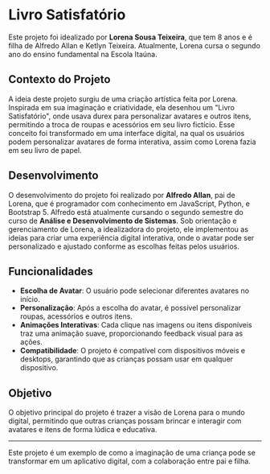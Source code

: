 # Livro Satisfatório

Este projeto foi idealizado por **Lorena Sousa Teixeira**, que tem 8 anos e é filha de Alfredo Allan e Ketlyn Teixeira. Atualmente, Lorena cursa o segundo ano do ensino fundamental na Escola Itaúna.

## Contexto do Projeto

A ideia deste projeto surgiu de uma criação artística feita por Lorena. Inspirada em sua imaginação e criatividade, ela desenhou um "Livro Satisfatório", onde usava durex para personalizar avatares e outros itens, permitindo a troca de roupas e acessórios em seu livro fictício. Esse conceito foi transformado em uma interface digital, na qual os usuários podem personalizar avatares de forma interativa, assim como Lorena fazia em seu livro de papel.

## Desenvolvimento

O desenvolvimento do projeto foi realizado por **Alfredo Allan**, pai de Lorena, que é programador com conhecimento em JavaScript, Python, e Bootstrap 5. Alfredo está atualmente cursando o segundo semestre do curso de **Análise e Desenvolvimento de Sistemas**. Sob orientação e gerenciamento de Lorena, a idealizadora do projeto, ele implementou as ideias para criar uma experiência digital interativa, onde o avatar pode ser personalizado e ajustado conforme as escolhas feitas pelos usuários.

## Funcionalidades

- **Escolha de Avatar**: O usuário pode selecionar diferentes avatares no início.
- **Personalização**: Após a escolha do avatar, é possível personalizar roupas, acessórios e outros itens.
- **Animações Interativas**: Cada clique nas imagens ou itens disponíveis traz uma animação suave, proporcionando feedback visual para as ações.
- **Compatibilidade**: O projeto é compatível com dispositivos móveis e desktops, garantindo que as crianças possam usar em qualquer dispositivo.

## Objetivo

O objetivo principal do projeto é trazer a visão de Lorena para o mundo digital, permitindo que outras crianças possam brincar e interagir com avatares e itens de forma lúdica e educativa.

---

Este projeto é um exemplo de como a imaginação de uma criança pode se transformar em um aplicativo digital, com a colaboração entre pai e filha.
